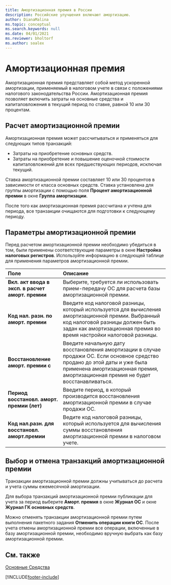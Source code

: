 ```yaml
---
title: Амортизационная премия в России
description: Российские улучшения включают амортизацию.
author: DianaMalina
ms.topic: conceptual
ms.search.keywords: null
ms.date: 04/01/2021
ms.reviewer: bholtorf
ms.author: soalex
---
```


# <a name="depreciation-bonus"></a>Амортизационная премия

Амортизационная премия представляет собой метод ускоренной амортизации, применяемый в налоговом учете в связи с положениями налогового законодательства России. Амортизационная премия позволяет включить затраты на основные средства и капиталовложения в текущий период по ставке, равной 10 или 30 процентам.

## <a name="depreciation-bonus-calculation"></a>Расчет амортизационной премии

Амортизационная премия может рассчитываться и применяться для следующих типов транзакций:

- Затраты на приобретение основных средств.
- Затраты на приобретение и повышение оценочной стоимости капиталовложений для всех предшествующих периодов, исключая текущий. 

Ставка амортизационной премии составляет 10 или 30 процентов в зависимости от класса основных средств. Ставка установлена для группы амортизации с помощью поля **Процент амортизационной премии** в окне **Группа амортизации**. 

После того как амортизационная премия рассчитана и учтена для периода, все транзакции очищаются для подготовки к следующему периоду.

## <a name="depreciation-bonus-settings"></a>Параметры амортизационной премии

Перед расчетом амортизационной премии необходимо убедиться в том, были применены соответствующие параметры в окне **Настройка налоговых регистров**. Используйте информацию в следующей таблице для применения параметров амортизационной премии.

| Поле                              | Описание                                                  |
| :--------------------------------- | :----------------------------------------------------------- |
| **Вкл. акт ввода в эксп. в расчет аморт. премии**   | Выберите, требуется ли использовать прием-передачу ОС для расчета базы амортизационной премии. |
| **Код нал. разн. по аморт. премии**            | Введите код налоговой разницы, который используется для вычисления амортизационной премии. Выбранный код налоговой разницы должен быть задан как амортизационная премия во время настройки налоговой разницы. |
| **Восстановление аморт. премии c**      | Введите начальную дату восстановления амортизации в случае продажи ОС. Если основное средство продано до этой даты и уже была применена амортизационная премия, амортизационная премия не будет восстанавливаться. |
| **Период восстановл. аморт. премии (лет)** | Введите период, в который производится восстановления амортизационной премии в случае продажи ОС. |
| **Код нал.разн. для восстановл. аморт.премии**   | Ведите код налоговой разницы, который используется для вычисления суммы восстановления амортизационной премии в налоговом учете. |

## <a name="selecting-and-canceling-depreciation-bonus-transactions"></a>Выбор и отмена транзакций амортизационной премии

Транзакции амортизационной премии должны учитываться до расчета и учета суммы ежемесячной амортизации.

Для выбора транзакций амортизационной премии публикации для учета за период выберите **Аморт. премия** в окне **Журнал ОС** и окне **Журнал ГК основных средств**. 

Можно отменять транзакции амортизационной премии путем выполнения пакетного задания **Отменить операции книги ОС**. После учета отмены амортизационной премии все операции, включенные в базу амортизационной премии, необходимо вручную выбрать как базу амортизационной премии.

## <a name="see-also"></a>См. также

[Основные Средства](fixed-assets.md)


[!INCLUDE[footer-include](../../includes/footer-banner.md)]
